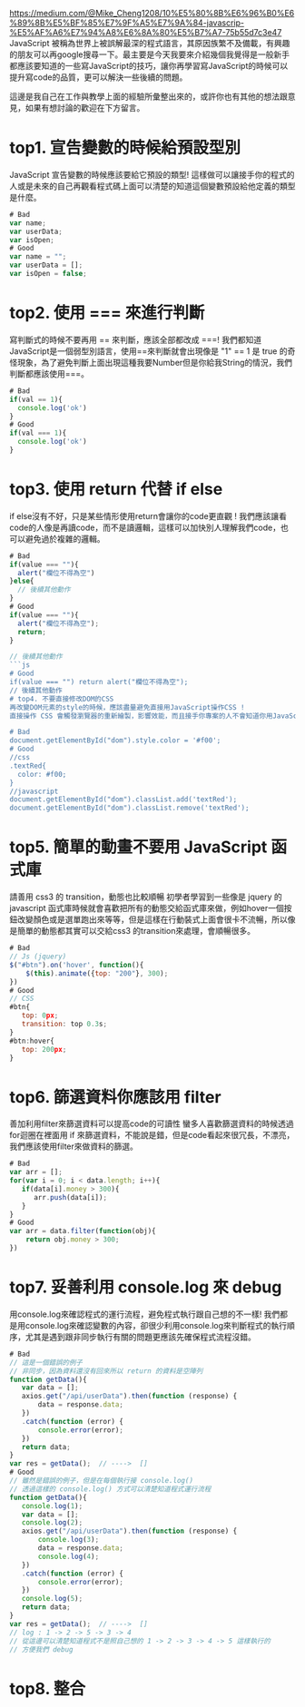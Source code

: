 https://medium.com/@Mike_Cheng1208/10%E5%80%8B%E6%96%B0%E6%89%8B%E5%BF%85%E7%9F%A5%E7%9A%84-javascrip-%E5%AF%A6%E7%94%A8%E6%8A%80%E5%B7%A7-75b55d7c3e47
JavaScript 被稱為世界上被誤解最深的程式語言，其原因族繁不及備載，有興趣的朋友可以再google搜尋一下。最主要是今天我要來介紹幾個我覺得是一般新手都應該要知道的一些寫JavaScript的技巧，讓你再學習寫JavaScript的時候可以提升寫code的品質，更可以解決一些後續的問題。

這邊是我自己在工作與教學上面的經驗所彙整出來的，或許你也有其他的想法跟意見，如果有想討論的歡迎在下方留言。

# top1. 宣告變數的時候給預設型別
JavaScript 宣告變數的時候應該要給它預設的類型!
這樣做可以讓接手你的程式的人或是未來的自己再觀看程式碼上面可以清楚的知道這個變數預設給他定義的類型是什麼。
```js
# Bad
var name;
var userData;
var isOpen;
# Good
var name = "";
var userData = [];
var isOpen = false;
```
# top2. 使用 === 來進行判斷
寫判斷式的時候不要再用 == 來判斷，應該全部都改成 ===!
我們都知道JavaScript是一個弱型別語言，使用==來判斷就會出現像是 "1" == 1 是 true 的奇怪現象，為了避免判斷上面出現這種我要Number但是你給我String的情況，我們判斷都應該使用===。
```js
# Bad
if(val == 1){
  console.log('ok')
}
# Good
if(val === 1){
  console.log('ok')
}
```
# top3. 使用 return 代替 if else
if else沒有不好，只是某些情形使用return會讓你的code更直觀 !
我們應該讓看code的人像是再讀code，而不是讀邏輯，這樣可以加快別人理解我們code，也可以避免過於複雜的邏輯。
```js
# Bad
if(value === ""){
  alert("欄位不得為空")
}else{
  // 後續其他動作
}
# Good
if(value === ""){
  alert("欄位不得為空");
  return;
}

// 後續其他動作
```js
# Good
if(value === "") return alert("欄位不得為空");
// 後續其他動作
# top4. 不要直接修改DOM的CSS
再改變DOM元素的style的時候，應該盡量避免直接用JavaScript操作CSS !
直接操作 CSS 會觸發瀏覽器的重新繪製，影響效能，而且接手你專案的人不會知道你用JavaScript去改變style，會增加數倍維護成本，建議是使用add或remove的class方法來取代，當遇到修改style的時候就可以很方便的改CSS就好。

# Bad
document.getElementById("dom").style.color = '#f00';
# Good
//css
.textRed{
  color: #f00;
}
//javascript
document.getElementById("dom").classList.add('textRed');
document.getElementById("dom").classList.remove('textRed');
```
# top5. 簡單的動畫不要用 JavaScript 函式庫
請善用 css3 的 transition，動態也比較順暢
初學者學習到一些像是 jquery 的 javascript 函式庫時候就會喜歡把所有的動態交給函式庫來做，例如hover一個按鈕改變顏色或是選單跑出來等等，但是這樣在行動裝式上面會很卡不流暢，所以像是簡單的動態都其實可以交給css3 的transition來處理，會順暢很多。
```js
# Bad
// Js (jquery)
$("#btn").on('hover', function(){
    $(this).animate({top: "200"}, 300);
})
# Good
// CSS
#btn{
   top: 0px;
   transition: top 0.3s;
}
#btn:hover{
   top: 200px;
}
```
# top6. 篩選資料你應該用 filter
善加利用filter來篩選資料可以提高code的可讀性
蠻多人喜歡篩選資料的時候透過for迴圈在裡面用 if 來篩選資料，不能說是錯，但是code看起來很冗長，不漂亮，我們應該使用filter來做資料的篩選。
```js
# Bad
var arr = [];
for(var i = 0; i < data.length; i++){
   if(data[i].money > 300){
      arr.push(data[i]);
   }
}
# Good
var arr = data.filter(function(obj){
    return obj.money > 300;
})
```
# top7. 妥善利用 console.log 來 debug
用console.log來確認程式的運行流程，避免程式執行跟自己想的不一樣!
我們都是用console.log來確認變數的內容，卻很少利用console.log來判斷程式的執行順序，尤其是遇到跟非同步執行有關的問題更應該先確保程式流程沒錯。
```js
# Bad
// 這是一個錯誤的例子
// 非同步，因為資料還沒有回來所以 return 的資料是空陣列
function getData(){
   var data = [];
   axios.get("/api/userData").then(function (response) {
       data = response.data;
   })
   .catch(function (error) {
       console.error(error);
   })
   return data;
}
var res = getData();  // ---->  []
# Good
// 雖然是錯誤的例子，但是在每個執行接 console.log()
// 透過這樣的 console.log() 方式可以清楚知道程式運行流程
function getData(){
   console.log(1);
   var data = [];
   console.log(2);
   axios.get("/api/userData").then(function (response) {
       console.log(3);
       data = response.data;
       console.log(4);
   })
   .catch(function (error) {
       console.error(error);
   })
   console.log(5);
   return data;
}
var res = getData();  // ---->  []
// log : 1 -> 2 -> 5 -> 3 -> 4
// 從這邊可以清楚知道程式不是照自己想的 1 -> 2 -> 3 -> 4 -> 5 這樣執行的
// 方便我們 debug
```
# top8. 整合 <script> 載入的進入點
主程式不要分檔寫，以確保程式流程 !
不要依照設計稿的區塊來分檔寫 js，應該要將主程式集中，尤其是在做區塊的非同步處理然後要跨區塊做資料溝通時，分檔撰寫只會給自己找麻煩。
```js
# Bad
<script src="./js/jquery.min.js"></script>
// 以下都是主程式
<script src="./js/slidshow.js"></script>
<script src="./js/banner.js"></script>
<script src="./js/tab.js"></script>
<script src="./js/login.js"></script>
<script src="./js/index.js"></script>
# Good
<script src="./js/jquery.min.js"></script>
<script src="./js/index.js"></script>
# top9. 不要操作原始陣列
當傳入array進去函式裡面進行操作的時候，我們應該先拷貝一份陣列 !
傳入函式的array因為記憶體指向都是同一個，所以如果我們把傳入的array直接操作會修改到原始資料，為了避免這種情況我們應該要用slice(0)先複製一份陣列再來操作。

# Bad
function Num(list){
   list.push("9");
}
var arr = [1,2,3];
Num(arr);
console.log(arr)  // ---> [1, 2, 3, "9"]

# Good
function Num(list){
    var newArr = list.slice(0)
    newArr.push("9");
}
var arr = [1,2,3];
Num(arr); 
console.log(arr)  // ---> [1, 2, 3]
```
# top10. 不要bind this
this的指向一直都是JavaScript中最令人頭疼的問題，尤其是為了用function來模擬class的使用上面，常常需要讓綁定事件內this指向到function ( class )的實體上，所以常會使用到bind，使用bind會造成函式的記憶體增加，我們應該使用變數來儲存this來調用，而不是bind。
```js
# Bad
function Apple(){
    this.name = "mike";
    var btn = document.getElementById("btn");
    btn.addEventListener("click", function(){
        alert(this.name);
    }.bind(this));
}
new Apple();

# Good
function Apple(){
    this.name = "mike";
    var self = this;
    var btn = document.getElementById("btn");
    btn.addEventListener("click", function(){
        alert(self.name);
    });
}
new Apple();
```
這邊就是我整理出來的10個新手必知的 JavaScript 實用技巧，其實還有很多東西可以說，不過偏向概念不是技巧的我就沒有放上來了，下次可以在寫一篇概念篇。

我覺得上面列出的技巧只要平常在寫code的時候多加注意，是可以避免很多新手常遇到的問題，也可以更加了解JavaScript這個語言的。

我跟 hiskio 合作推出JavaScript入門到中階的線上課程，目前好評預售中，有興趣的朋友可以參考看看。

現代 JavaScript 職人之路-入門、進階、實戰、面試詳解組合
